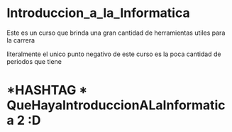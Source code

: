 # Introduccion_a_la_Informatica
Este es un curso que brinda una gran cantidad de herramientas utiles para la carrera

literalmente el unico punto negativo de este curso es la poca cantidad de periodos que tiene

# *HASHTAG *  QueHayaIntroduccionALaInformatica 2 :D